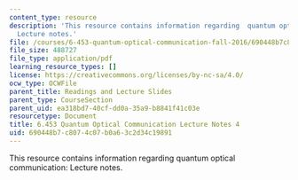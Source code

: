 ```yaml
---
content_type: resource
description: 'This resource contains information regarding  quantum optical communication:
  Lecture notes.'
file: /courses/6-453-quantum-optical-communication-fall-2016/690448b7c8074c07b0a63c2d34c19891_MIT6_453F16_Lect4.pdf
file_size: 488727
file_type: application/pdf
learning_resource_types: []
license: https://creativecommons.org/licenses/by-nc-sa/4.0/
ocw_type: OCWFile
parent_title: Readings and Lecture Slides
parent_type: CourseSection
parent_uid: ea318bd7-40cf-dd0a-35a9-b8841f41c03e
resourcetype: Document
title: 6.453 Quantum Optical Communication Lecture Notes 4
uid: 690448b7-c807-4c07-b0a6-3c2d34c19891
---
```

This resource contains information regarding  quantum optical communication: Lecture notes.